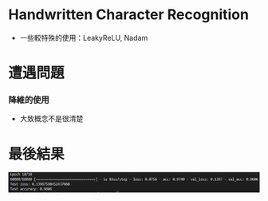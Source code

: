 [perf]:https://github.com/buaXD/ML2018_410421230/blob/master/Assignment2/Pic/giveup.jpg

# Handwritten Character Recognition

* 一些較特殊的使用：LeakyReLU, Nadam

# 遭遇問題
### 降維的使用
* 大致概念不是很清楚

# 最後結果
![perf]


